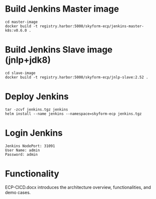 # Build Jenkins Master image

```
cd master-image
docker build -t registry.harbor:5000/skyform-ecp/jenkins-master-k8s:v0.6.0 .
```

# Build Jenkins Slave image (jnlp+jdk8)

```
cd slave-image
docker build -t registry.harbor:5000/skyform-ecp/jnlp-slave:2.52 .
```

# Deploy Jenkins

```
tar -zcvf jenkins.tgz jenkins
helm install --name jenkins --namespace=skyform-ecp jenkins.tgz
```

# Login Jenkins

```
Jenkins NodePort: 31091
User Name: admin
Password: admin
```

# Functionality
ECP-CICD.docx introduces the architecture overview, functionalities, and demo cases.
